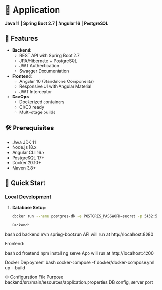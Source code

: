 # 🚀 Application 

**Java 11 | Spring Boot 2.7 | Angular 16 | PostgreSQL**


## 📌 Features

- **Backend**: 
  - REST API with Spring Boot 2.7
  - JPA/Hibernate + PostgreSQL
  - JWT Authentication
  - Swagger Documentation
- **Frontend**:
  - Angular 16 (Standalone Components)
  - Responsive UI with Angular Material
  - JWT Interceptor
- **DevOps**:
  - Dockerized containers
  - CI/CD ready
  - Multi-stage builds

## 🛠️ Prerequisites

- Java JDK 11
- Node.js 18.x
- Angular CLI 16.x
- PostgreSQL 17+
- Docker 20.10+
- Maven 3.8+


## 🚀 Quick Start

### Local Development

1. **Database Setup**:
   ```bash
   docker run --name postgres-db -e POSTGRES_PASSWORD=secret -p 5432:5432 -d postgres:17

   Backend:

bash
cd backend
mvn spring-boot:run
API will run at http://localhost:8080

Frontend:

bash
cd frontend
npm install
ng serve
App will run at http://localhost:4200

Docker Deployment
bash
docker-compose -f docker/docker-compose.yml up --build

⚙️ Configuration
File	Purpose
backend/src/main/resources/application.properties	DB config, server port
